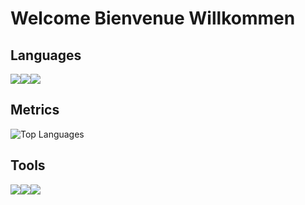 # Welcome Bienvenue Willkommen
## Languages
<img src="https://img.icons8.com/color/96/000000/html-5--v1.png"/><img src="https://img.icons8.com/color/96/000000/css3.png"/><img src="https://img.icons8.com/color/96/000000/javascript--v1.png"/><br>
##
## Metrics
![Top Languages](https://github-readme-stats.vercel.app/api/top-langs/?username=KXNZX&show_icons=true&theme=radical)
##
## Tools
<img src="https://img.icons8.com/color/96/000000/visual-studio-code-2019.png"/><img src="https://img.icons8.com/nolan/96/github.png"/><img src="https://img.icons8.com/nolan/96/git.png"/> 






 




 

<!--
**kxnzx/kxnzx** is a ✨ _special_ ✨ repository because its `README.md` (this file) appears on your GitHub profile.

Here are some ideas to get you started:

- 🔭 I’m currently working on ...
- 🌱 I’m currently learning ...
- 👯 I’m looking to collaborate on ...
- 🤔 I’m looking for help with ...
- 💬 Ask me about ...
- 📫 How to reach me: ...
- 😄 Pronouns: ...
- ⚡ Fun fact: ...
-->
